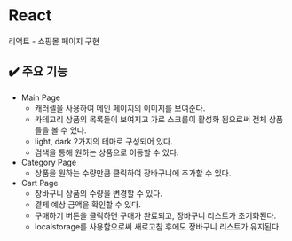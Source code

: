 # React
리액트 - 쇼핑몰 페이지 구현

## ✔️ 주요 기능
- Main Page
  - 캐러셀을 사용하여 메인 페이지의 이미지를 보여준다.
  - 카테고리 상품의 목록들이 보여지고 가로 스크롤이 활성화 됨으로써 전체 상품들을 볼 수 있다.
  - light, dark 2가지의 테마로 구성되어 있다.
  - 검색을 통해 원하는 상품으로 이동할 수 있다.
- Category Page
  - 상품을 원하는 수량만큼 클릭하여 장바구니에 추가할 수 있다.
- Cart Page
  - 장바구니 상품의 수량을 변경할 수 있다.
  - 결제 예상 금액을 확인할 수 있다.
  - 구매하기 버튼을 클릭하면 구매가 완료되고, 장바구니 리스트가 초기화된다.
  - localstorage를 사용함으로써 새로고침 후에도 장바구니 리스트가 유지된다.



